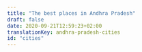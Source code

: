 ```yaml
---
title: "The best places in Andhra Pradesh"
draft: false
date: 2020-09-21T12:59:23+02:00
translationKey: andhra-pradesh-cities
id: "cities"
---
```

